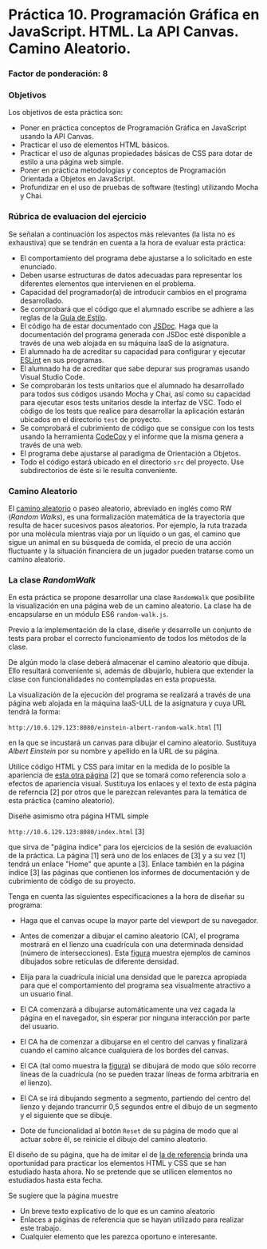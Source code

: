 # Práctica 10. Programación Gráfica en JavaScript. HTML. La API Canvas. Camino Aleatorio.
### Factor de ponderación: 8

### Objetivos
Los objetivos de esta práctica son:
 
* Poner en práctica conceptos de Programación Gráfica en JavaScript usando la API Canvas.
* Practicar el uso de elementos HTML básicos.
* Practicar el uso de algunas propiedades básicas de CSS para dotar de estilo a una página web simple.
* Poner en práctica metodologías y conceptos de Programación Orientada a Objetos en JavaScript.
* Profundizar en el uso de pruebas de software (testing) utilizando Mocha y Chai.

### Rúbrica de evaluacion del ejercicio
Se señalan a continuación los aspectos más relevantes (la lista no es exhaustiva)
que se tendrán en cuenta a la hora de evaluar esta práctica:

* El comportamiento del programa debe ajustarse a lo solicitado en este enunciado.
* Deben usarse estructuras de datos adecuadas para representar los diferentes elementos que intervienen en el problema.
* Capacidad del programador(a) de introducir cambios en el programa desarrollado.
* Se comprobará que el código que el alumnado escribe se adhiere a las reglas de la 
  [Guía de Estilo](https://google.github.io/styleguide/jsguide.html).
* El código ha de estar documentado con [JSDoc](https://jsdoc.app/). 
  Haga que la documentación del programa generada con JSDoc esté disponible a través de una web alojada en su máquina IaaS de la asignatura.
* El alumnado ha de acreditar su capacidad para configurar y ejecutar 
  [ESLint](https://eslint.org/)
  en sus programas.
* El alumnado ha de acreditar que sabe depurar sus programas usando Visual Studio Code.
* Se comprobarán los tests unitarios que el alumnado ha desarrollado para todos sus códigos usando Mocha y Chai, así como
  su capacidad para ejecutar esos tests unitarios desde la interfaz de VSC. 
  Todo el código de los tests que realice para desarrollar la aplicación estarán ubicados en el directorio
  `test` de proyecto.
* Se comprobará el cubrimiento de código que se consigue con los tests usando la herramienta 
  [CodeCov](https://about.codecov.io/)
  y el informe que la misma genera a través de una web.
* El programa debe ajustarse al paradigma de Orientación a Objetos.
* Todo el código estará ubicado en el directorio `src` del proyecto. Use subdirectorios de éste si le resulta
  conveniente.

### Camino Aleatorio
El [camino aleatorio](https://en.wikipedia.org/wiki/Random_walk)
o paseo aleatorio, abreviado en inglés como RW (*Random Walks*), es una formalización matemática 
de la trayectoria que resulta de hacer sucesivos pasos aleatorios. 
Por ejemplo, la ruta trazada por una molécula mientras viaja por un líquido o un gas, el camino que sigue un animal en su 
búsqueda de comida, el precio de una acción fluctuante y la situación financiera de un jugador pueden tratarse como un camino aleatorio.

### La clase *RandomWalk*
En esta práctica se propone desarrollar una clase `RandomWalk` 
que posibilite la visualización en una página web de un camino aleatorio.
La clase ha de encapsularse en un módulo ES6 `random-walk.js`.

Previo a la implementación de la clase, diseñe y desarrolle un conjunto de tests para probar el correcto
funcionamiento de todos los métodos de la clase.

De algún modo la clase deberá almacenar el camino aleatorio que dibuja.
Ello resultará conveniente si, además de dibujarlo, hubiera que extender la clase con funcionalidades no
contempladas en esta propuesta.

La visualización de la ejecución del programa se realizará a través de una página web alojada
en la máquina IaaS-ULL de la asignatura y cuya URL tendrá la forma:

`http://10.6.129.123:8080/einstein-albert-random-walk.html` [1]

en la que se incustará un canvas para dibujar el camino aleatorio.
Sustituya *Albert Einstein* por su nombre y apellido en la URL de su página.

Utilice código HTML y CSS para imitar en la medida de lo posible la apariencia de
[esta otra página](http://www.randelshofer.ch/webgl/rubikscube/) [2] que se tomará como referencia
solo a efectos de apariencia visual.
Sustituya los enlaces y el texto de esta página de referncia [2] por otros que le parezcan relevantes para la
temática de esta práctica (camino aleatorio).

Diseñe asimismo otra página HTML simple 

`http://10.6.129.123:8080/index.html` [3]

que sirva de "página índice" para los ejercicios de la sesión de evaluación de la práctica.
La página [1] será uno de los enlaces de [3] y a su vez [1] tendrá un enlace "Home" que apunte a [3].
Enlace también en la página índice [3] las páginas que contienen los informes de documentación y de
cubrimiento de código de su proyecto.

Tenga en cuenta las siguientes especificaciones a la hora de diseñar su programa:

* Haga que el canvas ocupe la mayor parte del viewport de su navegador.

* Antes de comenzar a dibujar el camino aleatorio (CA), 
el programa mostrará en el lienzo una cuadrícula con una determinada densidad (número de intersecciones).
Esta 
[figura](https://raw.githubusercontent.com/fsande/PAI-P09-RandomWalk/master/random-walk.png)
muestra ejemplos de caminos dibujados sobre retículas de diferente densidad.

* Elija para la cuadrícula inicial una densidad que le parezca apropiada para que el comportamiento del programa sea visualmente atractivo a un usuario final.

* El CA comenzará a dibujarse automáticamente una vez cagada la página en el navegador, sin esperar por ninguna interacción por parte del usuario.

* El CA ha de comenzar a dibujarse en el centro del canvas y finalizará cuando el camino alcance cualquiera de los bordes del canvas.

* El CA (tal como muestra la 
[figura](https://raw.githubusercontent.com/fsande/PAI-P09-RandomWalk/master/random-walk.png)) 
se dibujará de modo que sólo recorre líneas de la cuadrícula (no se pueden trazar líneas de forma arbitraria en el lienzo).

* El CA se irá dibujando segmento a segmento, partiendo del centro del lienzo y dejando trancurrir 0,5 segundos entre el dibujo de un segmento y el siguiente que se dibuje.

* Dote de funcionalidad al botón `Reset` de su página de modo que al actuar sobre él, se reinicie el dibujo
  del camino aleatorio.

El diseño de su página, que ha de imitar el de
[la de referencia](http://www.randelshofer.ch/webgl/rubikscube/) 
brinda una oportunidad para practicar los elementos HTML y CSS que se han estudiado hasta ahora.
No se pretende que se utilicen elementos no estudiados hasta esta fecha.

Se sugiere que la página muestre
* Un breve texto explicativo de lo que es un camino aleatorio
* Enlaces a páginas de referencia que se hayan utilizado para realizar este trabajo.
* Cualquier elemento que les parezca oportuno e interesante.
